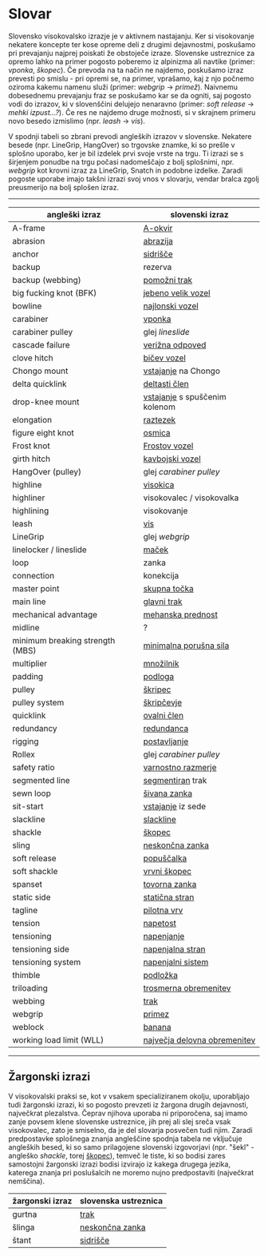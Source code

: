 # Slovar

Slovensko visokovalsko izrazje je v aktivnem nastajanju. Ker si visokovanje
nekatere koncepte ter kose opreme deli z drugimi dejavnostmi, poskušamo pri
prevajanju najprej poiskati že obstoječe izraze. Slovenske ustreznice za opremo
lahko na primer pogosto poberemo iz alpinizma ali navtike (primer: _vponka_,
_škopec_). Če prevoda na ta način ne najdemo, poskušamo izraz prevesti po
smislu - pri opremi se, na primer, vprašamo, kaj z njo počnemo oziroma kakemu
namenu služi (primer: _webgrip_ -> _primež_). Naivnemu dobesednemu prevajanju
fraz se poskušamo kar se da ogniti, saj pogosto vodi do izrazov, ki v
slovenščini delujejo nenaravno (primer: _soft release_ -> _mehki izpust...?_).
Če res ne najdemo druge možnosti, si v skrajnem primeru novo besedo izmislimo
(npr. _leash_ -> _vis_).

V spodnji tabeli so zbrani prevodi angleških izrazov v slovenske. Nekatere
besede (npr. LineGrip, HangOver) so trgovske znamke, ki so prešle v splošno
uporabo, ker je bil izdelek prvi svoje vrste na trgu. Ti izrazi se s širjenjem
ponudbe na trgu počasi nadomeščajo z bolj splošnimi, npr. _webgrip_ kot krovni
izraz za LineGrip, Snatch in podobne izdelke. Zaradi pogoste uporabe imajo
takšni izrazi svoj vnos v slovarju, vendar bralca zgolj preusmerijo na bolj
splošen izraz.

---

| angleški izraz                  | slovenski izraz                                               |
| ------------------------------- | ------------------------------------------------------------- |
| A-frame                         | [A-okvir](/a-okvir)                                           |
| abrasion                        | [abrazija](/abrazija)                                         |
| anchor                          | [sidrišče](/sidrisce)                                         |
| backup                          | rezerva                                                       |
| backup (webbing)                | [pomožni trak](/pomozni-trak)                                 |
| big fucking knot (BFK)          | [jebeno velik vozel](/jebeno-velik-vozel)                     |
| bowline                         | [najlonski vozel](/najlonski-vozel)                           |
| carabiner                       | [vponka](/vponka)                                             |
| carabiner pulley                | glej _lineslide_                                              |
| cascade failure                 | [verižna odpoved](/verizna-odpoved)                           |
| clove hitch                     | [bičev vozel](/bicev-vozel)                                   |
| Chongo mount                    | [vstajanje](/vstajanje) na Chongo                             |
| delta quicklink                 | [deltasti člen](/deltasti-clen)                               |
| drop-knee mount                 | [vstajanje](/vstajanje) s spuščenim kolenom                   |
| elongation                      | [raztezek](/raztezek)                                         |
| figure eight knot               | [osmica](/osmica)                                             |
| Frost knot                      | [Frostov vozel](/frostov-vozel)                               |
| girth hitch                     | [kavbojski vozel](/kavbojski-vozel)                           |
| HangOver (pulley)               | glej _carabiner pulley_                                       |
| highline                        | [visokica](/visokica)                                         |
| highliner                       | visokovalec / visokovalka                                     |
| highlining                      | visokovanje                                                   |
| leash                           | [vis](/vis)                                                   |
| LineGrip                        | glej _webgrip_                                                |
| linelocker / lineslide          | [maček](/macek)                                               |
| loop                            | zanka                                                         |
| connection                      | konekcija                                                     |
| master point                    | [skupna točka](/skupna-tocka)                                 |
| main line                       | [glavni trak](/glavni-trak)                                   |
| mechanical advantage            | [mehanska prednost](/mehanska-prednost)                       |
| midline                         | ?                                                             |
| minimum breaking strength (MBS) | [minimalna porušna sila](/minimalna-porusna-sila)             |
| multiplier                      | [množilnik](/mnozilnik)                                       |
| padding                         | [podloga](/podloga)                                           |
| pulley                          | [škripec](/skripec)                                           |
| pulley system                   | [škripčevje](/napenjalni-sistem)                              |
| quicklink                       | [ovalni člen](/ovalni-clen)                                   |
| redundancy                      | [redundanca](/redundanca)                                     |
| rigging                         | [postavljanje](/postavljanje)                                 |
| Rollex                          | glej _carabiner pulley_                                       |
| safety ratio                    | [varnostno razmerje](/varnostno-razmerje)                     |
| segmented line                  | [segmentiran](/segmentiranje) trak                            |
| sewn loop                       | [šivana zanka](/sivana-zanka)                                 |
| sit-start                       | [vstajanje](/vstajanje) iz sede                               |
| slackline                       | [slackline](/slackline)                                       |
| shackle                         | [škopec](/skopec)                                             |
| sling                           | [neskončna zanka](/neskoncna-zanka)                           |
| soft release                    | [popuščalka](/popuscalka)                                     |
| soft shackle                    | [vrvni škopec](/vrvni-skopec)                                 |
| spanset                         | [tovorna zanka](/tovorna-zanka)                               |
| static side                     | [statična stran](/staticna-stran)                             |
| tagline                         | [pilotna vrv](/pilotna-vrv)                                   |
| tension                         | [napetost](/napetost)                                         |
| tensioning                      | [napenjanje](/napenjanje)                                     |
| tensioning side                 | [napenjalna stran](/napenjalna-stran)                         |
| tensioning system               | [napenjalni sistem](/napenjalni-sistem)                       |
| thimble                         | [podložka](/podlozka)                                         |
| triloading                      | [trosmerna obremenitev](/trosmerna-obremenitev)               |
| webbing                         | [trak](/trak)                                                 |
| webgrip                         | [primez](/primez)                                             |
| weblock                         | [banana](/banana)                                             |
| working load limit (WLL)        | [največja delovna obremenitev](/najvecja-delovna-obremenitev) |

---

## Žargonski izrazi

V visokovalski praksi se, kot v vsakem specializiranem okolju, uporabljajo tudi
žargonski izrazi, ki so pogosto prevzeti iz žargona drugih dejavnosti,
največkrat plezalstva. Čeprav njihova uporaba ni priporočena, saj imamo zanje
povsem klene slovenske ustreznice, jih prej ali slej sreča vsak visokovalec,
zato je smiselno, da je del slovarja posvečen tudi njim. Zaradi predpostavke
splošnega znanja angleščine spodnja tabela ne vključuje angleških besed, ki so
samo prilagojene slovenski izgovorjavi (npr. "šekl" - angleško _shackle_, torej
[škopec](/skopec)), temveč le tiste, ki so bodisi zares samostojni žargonski
izrazi bodisi izvirajo iz kakega drugega jezika, katerega znanja pri poslušalcih
ne moremo nujno predpostaviti (največkrat nemščina).

| žargonski izraz | slovenska ustreznica                |
| --------------- | ----------------------------------- |
| gurtna          | [trak](/trak)                       |
| šlinga          | [neskončna zanka](/neskoncna-zanka) |
| štant           | [sidrišče](/sidrisce)               |
